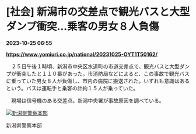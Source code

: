 # [社会] 新潟市の交差点で観光バスと大型ダンプ衝突…乗客の男女８人負傷

**2023-10-25 06:55**

**https://www.yomiuri.co.jp/national/20231025-OYT1T50162/**

　２５日午後１時頃、新潟市中央区水道町の市道交差点で、観光バスと大型ダンプが衝突したと１１０番があった。市消防局などによると、この事故で観光バスに乗っていた男女８人が負傷し、市内の病院に搬送された。いずれも意識はあるという。バスは運転手と乗客の計約１５人が乗っていた。

　現場は信号機のある交差点。新潟中央署が事故原因を調べている。

[![新潟県警察本部](https://www.yomiuri.co.jp/media/2023/10/20231025-OYT1I50097-1.jpg)](https://www.yomiuri.co.jp/pluralphoto/20231025-OYT1I50097/)

新潟県警察本部